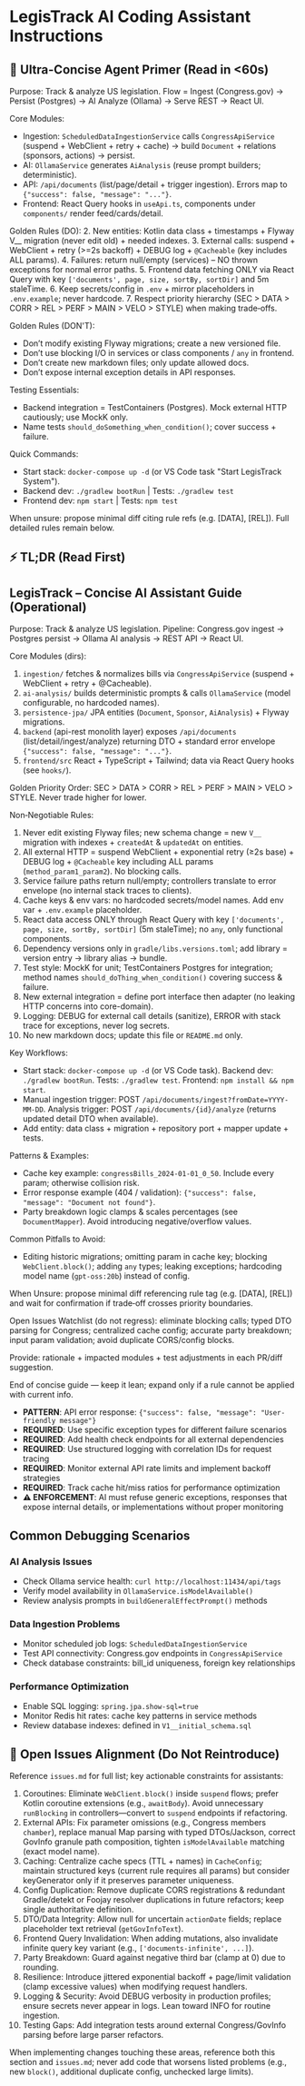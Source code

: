 # LegisTrack AI Coding Assistant Instructions

## 🚀 Ultra-Concise Agent Primer (Read in <60s)
Purpose: Track & analyze US legislation. Flow = Ingest (Congress.gov) -> Persist (Postgres) -> AI Analyze (Ollama) -> Serve REST -> React UI.

Core Modules:
- Ingestion: `ScheduledDataIngestionService` calls `CongressApiService` (suspend + WebClient + retry + cache) -> build `Document` + relations (sponsors, actions) -> persist.
- AI: `OllamaService` generates `AiAnalysis` (reuse prompt builders; deterministic).
- API: `/api/documents` (list/page/detail + trigger ingestion). Errors map to `{"success": false, "message": "..."}`.
- Frontend: React Query hooks in `useApi.ts`, components under `components/` render feed/cards/detail.

Golden Rules (DO):
2. New entities: Kotlin data class + timestamps + Flyway V__ migration (never edit old) + needed indexes.
3. External calls: suspend + WebClient + retry (>=2s backoff) + DEBUG log + `@Cacheable` (key includes ALL params).
4. Failures: return null/empty (services) – NO thrown exceptions for normal error paths.
5. Frontend data fetching ONLY via React Query with key `['documents', page, size, sortBy, sortDir]` and 5m staleTime.
6. Keep secrets/config in `.env` + mirror placeholders in `.env.example`; never hardcode.
7. Respect priority hierarchy (SEC > DATA > CORR > REL > PERF > MAIN > VELO > STYLE) when making trade‑offs.

Golden Rules (DON'T):
- Don’t modify existing Flyway migrations; create a new versioned file.
- Don’t use blocking I/O in services or class components / `any` in frontend.
- Don’t create new markdown files; only update allowed docs.
- Don’t expose internal exception details in API responses.

Testing Essentials:
- Backend integration = TestContainers (Postgres). Mock external HTTP cautiously; use MockK only.
- Name tests `should_doSomething_when_condition()`; cover success + failure.

Quick Commands:
- Start stack: `docker-compose up -d` (or VS Code task "Start LegisTrack System").
- Backend dev: `./gradlew bootRun`  | Tests: `./gradlew test`
- Frontend dev: `npm start` | Tests: `npm test`

When unsure: propose minimal diff citing rule refs (e.g. [DATA], [REL]). Full detailed rules remain below.

## ⚡ TL;DR (Read First)
## LegisTrack – Concise AI Assistant Guide (Operational)

Purpose: Track & analyze US legislation. Pipeline: Congress.gov ingest → Postgres persist → Ollama AI analysis → REST API → React UI.

Core Modules (dirs):
1. `ingestion/` fetches & normalizes bills via `CongressApiService` (suspend + WebClient + retry + @Cacheable).
2. `ai-analysis/` builds deterministic prompts & calls `OllamaService` (model configurable, no hardcoded names).
3. `persistence-jpa/` JPA entities (`Document`, `Sponsor`, `AiAnalysis`) + Flyway migrations.
4. `backend` (api-rest monolith layer) exposes `/api/documents` (list/detail/ingest/analyze) returning DTO + standard error envelope `{"success": false, "message": "..."}`.
5. `frontend/src` React + TypeScript + Tailwind; data via React Query hooks (see `hooks/`).

Golden Priority Order: SEC > DATA > CORR > REL > PERF > MAIN > VELO > STYLE. Never trade higher for lower.

Non‑Negotiable Rules:
1. Never edit existing Flyway files; new schema change = new `V__` migration with indexes + `createdAt` & `updatedAt` on entities.
2. All external HTTP = suspend WebClient + exponential retry (≥2s base) + DEBUG log + `@Cacheable` key including ALL params (`method_param1_param2`). No blocking calls.
3. Service failure paths return null/empty; controllers translate to error envelope (no internal stack traces to clients).
4. Cache keys & env vars: no hardcoded secrets/model names. Add env var + `.env.example` placeholder.
5. React data access ONLY through React Query with key `['documents', page, size, sortBy, sortDir]` (5m staleTime); no `any`, only functional components.
6. Dependency versions only in `gradle/libs.versions.toml`; add library = version entry → library alias → bundle.
7. Test style: MockK for unit; TestContainers Postgres for integration; method names `should_doThing_when_condition()` covering success & failure.
8. New external integration = define port interface then adapter (no leaking HTTP concerns into core-domain).
9. Logging: DEBUG for external call details (sanitize), ERROR with stack trace for exceptions, never log secrets.
10. No new markdown docs; update this file or `README.md` only.

Key Workflows:
- Start stack: `docker-compose up -d` (or VS Code task). Backend dev: `./gradlew bootRun`. Tests: `./gradlew test`. Frontend: `npm install && npm start`.
- Manual ingestion trigger: POST `/api/documents/ingest?fromDate=YYYY-MM-DD`. Analysis trigger: POST `/api/documents/{id}/analyze` (returns updated detail DTO when available).
- Add entity: data class + migration + repository port + mapper update + tests.

Patterns & Examples:
- Cache key example: `congressBills_2024-01-01_0_50`. Include every param; otherwise collision risk.
- Error response example (404 / validation): `{"success": false, "message": "Document not found"}`.
- Party breakdown logic clamps & scales percentages (see `DocumentMapper`). Avoid introducing negative/overflow values.

Common Pitfalls to Avoid:
- Editing historic migrations; omitting param in cache key; blocking `WebClient.block()`; adding `any` types; leaking exceptions; hardcoding model name (`gpt-oss:20b`) instead of config.

When Unsure: propose minimal diff referencing rule tag (e.g. [DATA], [REL]) and wait for confirmation if trade‑off crosses priority boundaries.

Open Issues Watchlist (do not regress): eliminate blocking calls; typed DTO parsing for Congress; centralized cache config; accurate party breakdown; input param validation; avoid duplicate CORS/config blocks.

Provide: rationale + impacted modules + test adjustments in each PR/diff suggestion.

End of concise guide — keep it lean; expand only if a rule cannot be applied with current info.
- **PATTERN**: API error response: `{"success": false, "message": "User-friendly message"}`
- **REQUIRED**: Use specific exception types for different failure scenarios
- **REQUIRED**: Add health check endpoints for all external dependencies
- **REQUIRED**: Use structured logging with correlation IDs for request tracing
- **REQUIRED**: Monitor external API rate limits and implement backoff strategies
- **REQUIRED**: Track cache hit/miss ratios for performance optimization
- **⚠️ ENFORCEMENT**: AI must refuse generic exceptions, responses that expose internal details, or implementations without proper monitoring

## Common Debugging Scenarios

### AI Analysis Issues
- Check Ollama service health: `curl http://localhost:11434/api/tags`
- Verify model availability in `OllamaService.isModelAvailable()`
- Review analysis prompts in `buildGeneralEffectPrompt()` methods

### Data Ingestion Problems
- Monitor scheduled job logs: `ScheduledDataIngestionService`
- Test API connectivity: Congress.gov endpoints in `CongressApiService`
- Check database constraints: bill_id uniqueness, foreign key relationships

### Performance Optimization
- Enable SQL logging: `spring.jpa.show-sql=true`
- Monitor Redis hit rates: cache key patterns in service methods
- Review database indexes: defined in `V1__initial_schema.sql`

## 📌 Open Issues Alignment (Do Not Reintroduce)
Reference `issues.md` for full list; key actionable constraints for assistants:
1. Coroutines: Eliminate `WebClient.block()` inside `suspend` flows; prefer Kotlin coroutine extensions (e.g., `awaitBody`). Avoid unnecessary `runBlocking` in controllers—convert to `suspend` endpoints if refactoring.
2. External APIs: Fix parameter omissions (e.g., Congress members `chamber`), replace manual Map parsing with typed DTOs/Jackson, correct GovInfo granule path composition, tighten `isModelAvailable` matching (exact model name).
3. Caching: Centralize cache specs (TTL + names) in `CacheConfig`; maintain structured keys (current rule requires all params) but consider keyGenerator only if it preserves parameter uniqueness.
4. Config Duplication: Remove duplicate CORS registrations & redundant Gradle/detekt or Foojay resolver duplications in future refactors; keep single authoritative definition.
5. DTO/Data Integrity: Allow null for uncertain `actionDate` fields; replace placeholder text retrieval (`getGovInfoText`).
6. Frontend Query Invalidation: When adding mutations, also invalidate infinite query key variant (e.g., `['documents-infinite', ...]`).
7. Party Breakdown: Guard against negative third bar (clamp at 0) due to rounding.
8. Resilience: Introduce jittered exponential backoff + page/limit validation (clamp excessive values) when modifying request handlers.
9. Logging & Security: Avoid DEBUG verbosity in production profiles; ensure secrets never appear in logs. Lean toward INFO for routine ingestion.
10. Testing Gaps: Add integration tests around external Congress/GovInfo parsing before large parser refactors.

When implementing changes touching these areas, reference both this section and `issues.md`; never add code that worsens listed problems (e.g., new `block()`, additional duplicate config, unchecked large limits).
